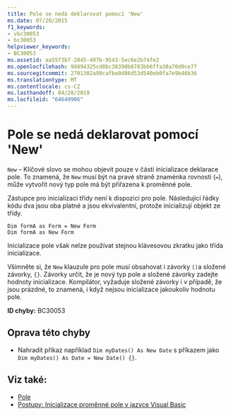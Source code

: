 ```yaml
---
title: Pole se nedá deklarovat pomocí 'New'
ms.date: 07/20/2015
f1_keywords:
- vbc30053
- bc30053
helpviewer_keywords:
- BC30053
ms.assetid: aa55f3b7-2045-497b-9543-5ec6e2b74fe2
ms.openlocfilehash: 9d494325cd8bc38390b8783bb6ffa38a70d0ce7f
ms.sourcegitcommit: 2701302a99cafbe0d86d53d540eb0fa7e9b46b36
ms.translationtype: MT
ms.contentlocale: cs-CZ
ms.lasthandoff: 04/28/2019
ms.locfileid: "64649906"
---
```

# <a name="arrays-cannot-be-declared-with-new"></a>Pole se nedá deklarovat pomocí 'New'
`New` – Klíčové slovo se mohou objevit pouze v části inicializace deklarace pole. To znamená, že `New` musí být na pravé straně znaménka rovnosti (`=`), může vytvořit nový typ pole má být přiřazena k proměnné pole.  
  
 Zástupce pro inicializaci třídy není k dispozici pro pole. Následující řádky kódu dva jsou oba platné a jsou ekvivalentní, protože inicializují objekt ze třídy.  
  
```  
Dim formA as Form = New Form  
Dim formA as New Form  
```  
  
 Inicializace pole však nelze používat stejnou klávesovou zkratku jako třída inicializace.  
  
 Všimněte si, že `New` klauzule pro pole musí obsahovat i závorky `()`a složené závorky, `{}`. Závorky určit, že je nový typ pole a složené závorky zadejte hodnoty inicializace. Kompilátor, vyžaduje složené závorky i v případě, že jsou prázdné, to znamená, i když nejsou inicializace jakoukoliv hodnotu pole.  
  
 **ID chyby:** BC30053  
  
## <a name="to-correct-this-error"></a>Oprava této chyby  
  
- Nahradit příkaz například `Dim myDates() As New Date` s příkazem jako `Dim myDates() As Date = New Date() {}`.  
  
## <a name="see-also"></a>Viz také:

- [Pole](../../visual-basic/programming-guide/language-features/arrays/index.md)
- [Postupy: Inicializace proměnné pole v jazyce Visual Basic](../../visual-basic/programming-guide/language-features/arrays/how-to-initialize-an-array-variable.md)
